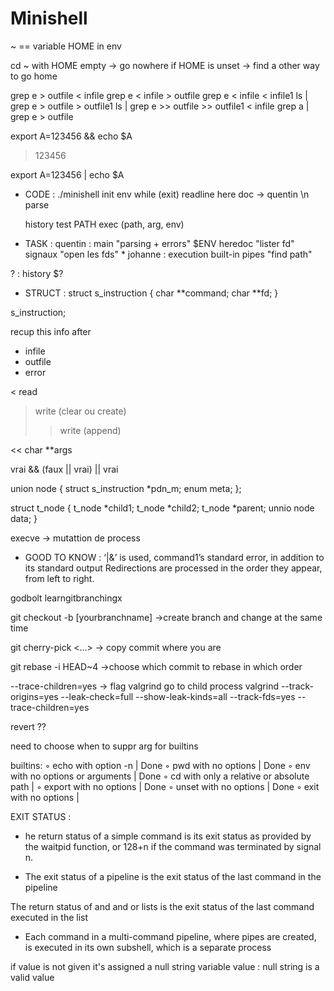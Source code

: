 # Minishell

~ == variable HOME in env

cd ~ with HOME empty -> go nowhere
if HOME is unset -> find a other way to go home

grep e > outfile < infile
grep e < infile > outfile
grep e < infile < infile1
ls | grep e > outfile > outfile1
ls | grep e >> outfile >> outfile1
< infile grep a | grep e > outfile

export A=123456 && echo $A
>123456

export A=123456 | echo $A
>

- CODE : 
./minishell
init env
while (exit)
	readline		here doc -> quentin
	\n
	parse

	history
	test PATH
	exec (path, arg, env)


- TASK :
quentin : main "parsing + errors" $ENV heredoc "lister fd" signaux "open les fds" *
johanne : execution built-in pipes "find path"

? : history $?


- STRUCT :
struct s_instruction
{
	char **command;
	char **fd;
}

s_instruction;

recup this info after 
- infile
- outfile
- error

< read
>write (clear ou create)
>>write (append)

<< char **args


vrai && (faux || vrai) || vrai

union node
{
	struct s_instruction	*pdn_m;
	enum		meta;
};

struct	t_node
{
	t_node	*child1;
	t_node	*child2;
	t_node	*parent;
	unnio node	data;
}

execve -> mutattion de process


- GOOD TO KNOW :
‘|&’ is used, command1’s standard error, in addition to its standard output
Redirections are processed in the order they appear, from left to right. 

godbolt
learngitbranchingx

git checkout -b [yourbranchname] ->create branch and change at the same time

git cherry-pick <Commit1> <Commit2> <...>		-> copy commit where you are

git rebase -i HEAD~4 ->choose which commit to rebase in which order

--trace-children=yes -> flag valgrind go to child process
valgrind --track-origins=yes --leak-check=full --show-leak-kinds=all --track-fds=yes --trace-children=yes

revert ??

need to choose when to suppr arg for builtins

builtins:
◦ echo with option -n							|	Done
◦ pwd with no options							|	Done
◦ env with no options or arguments				|	Done
◦ cd with only a relative or absolute path		|
◦ export with no options						|	Done
◦ unset with no options							|	Done
◦ exit with no options							|


EXIT STATUS :
- he return status of a simple command is its exit status as provided by the waitpid function, or 128+n if the command was terminated by signal n.

- The exit status of a pipeline is the exit status of the last command in the pipeline

The return status of and and or lists is the exit status of the last command executed in the list


- Each command in a multi-command pipeline, where pipes are created, is executed in its own subshell, which is a separate process


if value is not given it's assigned a null string
variable value : null string is a valid value
